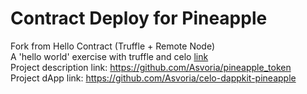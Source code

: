 # Contract Deploy for Pineapple  
Fork from Hello Contract (Truffle + Remote Node)  
A 'hello world' exercise with truffle and celo [link](https://docs.celo.org/developer-guide/start/hello-contract-remote-node)  
Project description link: https://github.com/Asvoria/pineapple_token  
Project dApp link: https://github.com/Asvoria/celo-dappkit-pineapple
